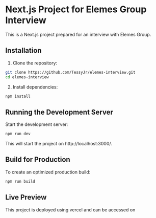 # Next.js Project for Elemes Group Interview

This is a Next.js project prepared for an interview with Elemes Group.

## Installation

1. Clone the repository:

```sh
git clone https://github.com/TessyJr/elemes-interview.git
cd elemes-interview
```

2. Install dependencies:

```sh
npm install
```

## Running the Development Server

Start the development server:

```sh
npm run dev
```

This will start the project on http://localhost:3000/.

## Build for Production

To create an optimized production build:

```sh
npm run build
```

## Live Preview

This project is deployed using vercel and can be accessed on
